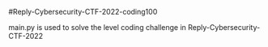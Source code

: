 #Reply-Cybersecurity-CTF-2022-coding100


main.py is used to solve the level coding challenge in Reply-Cybersecurity-CTF-2022